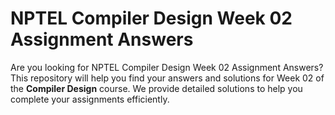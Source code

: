 # NPTEL Compiler Design Week 02 Assignment Answers

Are you looking for NPTEL Compiler Design Week 02 Assignment Answers? This repository will help you find your answers and solutions for Week 02 of the **Compiler Design** course. We provide detailed solutions to help you complete your assignments efficiently.